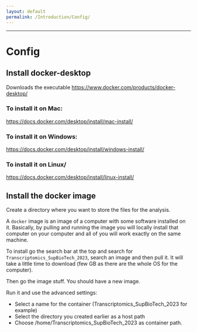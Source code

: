```yaml
---
layout: default
permalink: /Introduction/Config/
---
```


---
# Config

## Install docker-desktop

Downloads the executable
https://www.docker.com/products/docker-desktop/

### To install it on Mac:
https://docs.docker.com/desktop/install/mac-install/

### To install it on Windows:
https://docs.docker.com/desktop/install/windows-install/

### To install it on Linux/
https://docs.docker.com/desktop/install/linux-install/


## Install the docker image

Create a directory where you want to store the files for the analysis.

A `docker` image is an image of a computer with some software installed on it. 
Basically, by pulling and running the image you will locally install that 
computer on your computer and all of you will work exactly on the same machine.

To install go the search bar at the top and search for 
`Transcriptomics_SupBioTech_2023`, search an image and then pull it. It will 
take a little time to download (few GB as there are the whole OS for the 
computer).

Then go the image stuff. You should have a new image.

Run it and use the advanced settings:
- Select a name for the container (Transcriptomics_SupBioTech_2023 for example)
- Select the directory you created earlier as a host path
- Choose /home/Transcriptomics_SupBioTech_2023 as container path.
